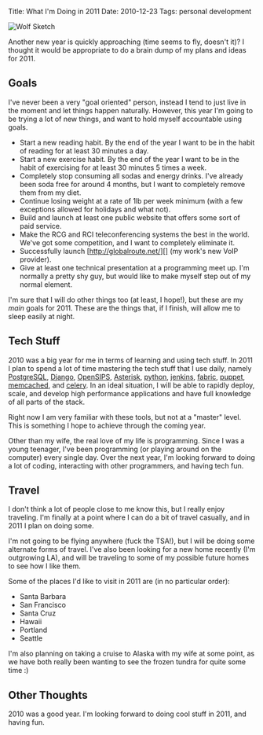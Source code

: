 Title: What I'm Doing in 2011
Date: 2010-12-23
Tags: personal development


![Wolf Sketch][]


Another new year is quickly approaching (time seems to fly, doesn't it)?  I
thought it would be appropriate to do a brain dump of my plans and ideas for
2011.


## Goals

I've never been a very "goal oriented" person, instead I tend to just live in
the moment and let things happen naturally.  However, this year I'm going to be
trying a lot of new things, and want to hold myself accountable using goals.

-   Start a new reading habit.  By the end of the year I want to be in the
    habit of reading for at least 30 minutes a day.
-   Start a new exercise habit.  By the end of the year I want to be in the
    habit of exercising for at least 30 minutes 5 times a week.
-   Completely stop consuming all sodas and energy drinks.  I've already been
    soda free for around 4 months, but I want to completely remove them from my
    diet.
-   Continue losing weight at a rate of 1lb per week minimum (with a few
    exceptions allowed for holidays and what not).
-   Build and launch at least one public website that offers some sort of paid
    service.
-   Make the RCG and RCI teleconferencing systems the best in the world.  We've
    got some competition, and I want to completely eliminate it.
-   Successfully launch [http://globalroute.net/][] (my work's new VoIP
    provider).
-   Give at least one technical presentation at a programming meet up.  I'm
    normally a pretty shy guy, but would like to make myself step out of my
    normal element.

I'm sure that I will do other things too (at least, I hope!), but these are my
*main* goals for 2011.  These are the things that, if I finish, will allow me
to sleep easily at night.


## Tech Stuff

2010 was a big year for me in terms of learning and using tech stuff.  In 2011
I plan to spend a lot of time mastering the tech stuff that I use daily, namely
[PostgreSQL][], [Django][], [OpenSIPS][], [Asterisk][], [python][],
[jenkins][], [fabric][], [puppet][], [memcached][], and [celery][].  In an
ideal situation, I will be able to rapidly deploy, scale, and develop high
performance applications and have full knowledge of all parts of the stack.

Right now I am very familiar with these tools, but not at a "master" level.
This is something I hope to achieve through the coming year.

Other than my wife, the real love of my life is programming.  Since I was a
young teenager, I've been programming (or playing around on the computer) every
single day.  Over the next year, I'm looking forward to doing a lot of coding,
interacting with other programmers, and having tech fun.


## Travel

I don't think a lot of people close to me know this, but I really enjoy
traveling. I'm finally at a point where I can do a bit of travel casually, and
in 2011 I plan on doing some.

I'm not going to be flying anywhere (fuck the TSA!), but I will be doing some
alternate forms of travel.  I've also been looking for a new home recently (I'm
outgrowing LA), and will be traveling to some of my possible future homes to see
how I like them.

Some of the places I'd like to visit in 2011 are (in no particular order):

-   Santa Barbara
-   San Francisco
-   Santa Cruz
-   Hawaii
-   Portland
-   Seattle

I'm also planning on taking a cruise to Alaska with my wife at some point, as
we have both really been wanting to see the frozen tundra for quite some time
:)


## Other Thoughts

2010 was a good year.  I'm looking forward to doing cool stuff in 2011, and
having fun.


  [Wolf Sketch]: |filename|/images/2010/wolf-sketch.png "Wolf Sketch"
  [http://globalroute.net/]: http://globalroute.net/ "GlobalRoute"
  [PostgreSQL]: http://www.postgresql.org/ "PostgreSQL"
  [Django]: http://www.djangoproject.com/ "Django"
  [OpenSIPS]: http://www.opensips.org/ "OpenSIPS"
  [Asterisk]: http://www.asterisk.org/ "Asterisk"
  [python]: http://python.org/ "Python"
  [jenkins]: http://jenkins-ci.org/ "jenkins"
  [fabric]: http://docs.fabfile.org/en/latest/ "fabric"
  [puppet]: https://www.puppetlabs.com/ "puppe"
  [memcached]: http://memcached.org/ "memcached"
  [celery]: http://celeryproject.org/ "celery"

